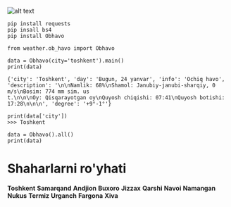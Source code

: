 ![alt text](https://i.imgur.com/2EavnFs.png)

````
pip install requests
pip insall bs4
pip install Obhavo
````

````
from weather.ob_havo import Obhavo

data = Obhavo(city='toshkent').main()
print(data)
````
````
{'city': 'Toshkent', 'day': 'Bugun, 24 yanvar', 'info': 'Ochiq havo', 'description': '\n\nNamlik: 68%\nShamol: Janubiy-janubi-sharqiy, 0 m/s\nBosim: 774 mm sim. us
t.\n\n\nOy: Qisqarayotgan oy\nQuyosh chiqishi: 07:41\nQuyosh botishi: 17:28\n\n\n', 'degree': '+9°-1°'}
````
````
print(data['city'])
>>> Toshkent
````

````
data = Obhavo().all()
print(data)
````
# Shaharlarni ro'yhati
**Toshkent**
**Samarqand**
**Andjion**
**Buxoro**
**Jizzax**
**Qarshi**
**Navoi**
**Namangan**
**Nukus**
**Termiz**
**Urganch**
**Fargona**
**Xiva**
